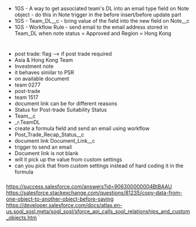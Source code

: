 
* 1GS - A way to get associated team's DL into an email type field on Note object - do this in Note trigger in the before insert/before update part 
* 1GS - Team_DL__c - bring value of the field into the new field on Note__c 
* 1GS - Workflow Rule - send email to the email address stored in Team_DL when note status = Approved and Region = Hong Kong
#
* post trade: flag --> if post trade required
* Asia & Hong Kong Team
* Investment note
* it behaves similar to PSR
* on available document
* team 0277
* post-trade
* team 1517
* document link can be for different reasons
* Status for Post-trade Suitability Status
* Team__c
* _r.TeamDL
* create a formula field and send an email using workflow
* Post_Trade_Recap_Status__c
* document link Document_Link__c
* trigger to send an email
* Document link is not blank
* will it pick up the value from custom settings
* can you pick that from custom settings instead of hard coding it in the formula
###
https://success.salesforce.com/answers?id=906300000004BtBAAU
https://salesforce.stackexchange.com/questions/81235/copy-data-from-one-object-to-another-object-before-saving
https://developer.salesforce.com/docs/atlas.en-us.soql_sosl.meta/soql_sosl/sforce_api_calls_soql_relationships_and_custom_objects.htm
`
